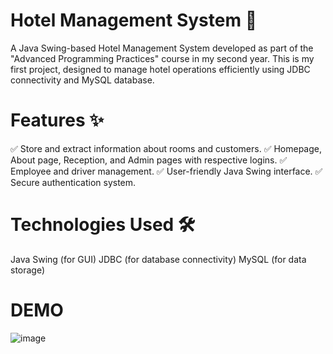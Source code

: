 # Hotel Management System 🏨
A Java Swing-based Hotel Management System developed as part of the "Advanced Programming Practices" course in my second year. This is my first project, designed to manage hotel operations efficiently using JDBC connectivity and MySQL database.

# Features ✨
✅ Store and extract information about rooms and customers.
✅ Homepage, About page, Reception, and Admin pages with respective logins.
✅ Employee and driver management.
✅ User-friendly Java Swing interface.
✅ Secure authentication system.

# Technologies Used 🛠
Java Swing (for GUI)
JDBC (for database connectivity)
MySQL (for data storage)
# DEMO
![image](https://github.com/user-attachments/assets/673d9003-47ab-4b09-aae3-2b540de0d7d7)
